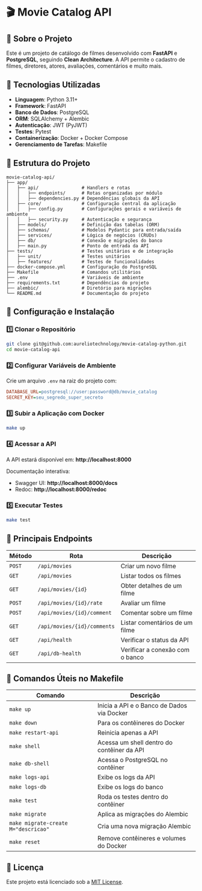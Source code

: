 # 🎬 Movie Catalog API

## 📌 Sobre o Projeto
Este é um projeto de catálogo de filmes desenvolvido com **FastAPI** e **PostgreSQL**, seguindo **Clean Architecture**. A API permite o cadastro de filmes, diretores, atores, avaliações, comentários e muito mais.

## 🚀 Tecnologias Utilizadas
- **Linguagem**: Python 3.11+
- **Framework**: FastAPI
- **Banco de Dados**: PostgreSQL
- **ORM**: SQLAlchemy + Alembic
- **Autenticação**: JWT (PyJWT)
- **Testes**: Pytest
- **Containerização**: Docker + Docker Compose
- **Gerenciamento de Tarefas**: Makefile

## 📂 Estrutura do Projeto
```
movie-catalog-api/
├── app/
│   ├── api/                # Handlers e rotas
│   │   ├── endpoints/      # Rotas organizadas por módulo
│   │   ├── dependencies.py # Dependências globais da API
│   ├── core/               # Configuração central da aplicação
│   │   ├── config.py       # Configurações gerais e variáveis de ambiente
│   │   ├── security.py     # Autenticação e segurança
│   ├── models/             # Definição das tabelas (ORM)
│   ├── schemas/            # Modelos Pydantic para entrada/saída
│   ├── services/           # Lógica de negócios (CRUDs)
│   ├── db/                 # Conexão e migrações do banco
│   ├── main.py             # Ponto de entrada da API
├── tests/                  # Testes unitários e de integração
│   ├── unit/               # Testes unitários
│   ├── features/           # Testes de funcionalidades
├── docker-compose.yml      # Configuração do PostgreSQL
├── Makefile                # Comandos utilitários
├── .env                    # Variáveis de ambiente
├── requirements.txt        # Dependências do projeto
├── alembic/                # Diretório para migrações
└── README.md               # Documentação do projeto
```

## 🔧 Configuração e Instalação
### 1️⃣ Clonar o Repositório
```bash
git clone git@github.com:aureliotechnology/movie-catalog-python.git
cd movie-catalog-api
```

### 2️⃣ Configurar Variáveis de Ambiente
Crie um arquivo `.env` na raiz do projeto com:
```ini
DATABASE_URL=postgresql://user:password@db/movie_catalog
SECRET_KEY=seu_segredo_super_secreto
```

### 3️⃣ Subir a Aplicação com Docker
```bash
make up
```

### 4️⃣ Acessar a API
A API estará disponível em: **http://localhost:8000**

Documentação interativa:
- Swagger UI: **http://localhost:8000/docs**
- Redoc: **http://localhost:8000/redoc**

### 5️⃣ Executar Testes
```bash
make test
```

## 🎯 Principais Endpoints
| Método | Rota               | Descrição |
|--------|--------------------|-----------|
| `POST` | `/api/movies`      | Criar um novo filme |
| `GET`  | `/api/movies`      | Listar todos os filmes |
| `GET`  | `/api/movies/{id}` | Obter detalhes de um filme |
| `POST` | `/api/movies/{id}/rate` | Avaliar um filme |
| `POST` | `/api/movies/{id}/comment` | Comentar sobre um filme |
| `GET`  | `/api/movies/{id}/comments` | Listar comentários de um filme |
| `GET`  | `/api/health`      | Verificar o status da API |
| `GET`  | `/api/db-health`   | Verificar a conexão com o banco |

## 📌 Comandos Úteis no Makefile
| Comando | Descrição |
|---------|-------------|
| `make up` | Inicia a API e o Banco de Dados via Docker |
| `make down` | Para os contêineres do Docker |
| `make restart-api` | Reinicia apenas a API |
| `make shell` | Acessa um shell dentro do contêiner da API |
| `make db-shell` | Acessa o PostgreSQL no contêiner |
| `make logs-api` | Exibe os logs da API |
| `make logs-db` | Exibe os logs do banco |
| `make test` | Roda os testes dentro do contêiner |
| `make migrate` | Aplica as migrações do Alembic |
| `make migrate-create M="descricao"` | Cria uma nova migração Alembic |
| `make reset` | Remove contêineres e volumes do Docker |

## 📜 Licença
Este projeto está licenciado sob a [MIT License](LICENSE).


